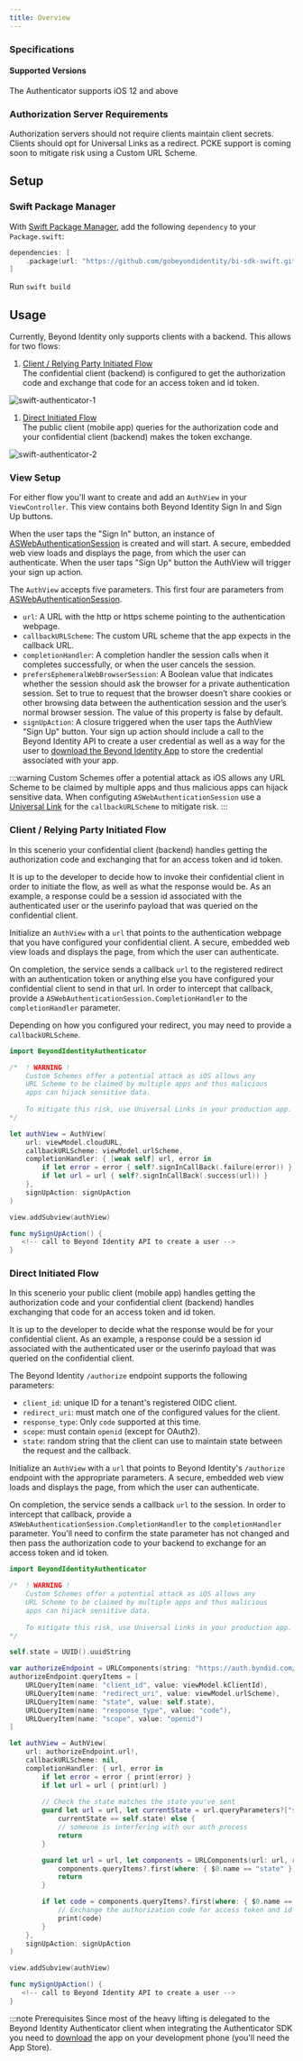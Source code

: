 ```yaml
---
title: Overview
---
```


### Specifications

#### Supported Versions

The Authenticator supports iOS 12 and above

### Authorization Server Requirements
Authorization servers should not require clients maintain client secrets. Clients should opt for Universal Links as a redirect. PCKE support is coming soon to mitigate risk using a Custom URL Scheme.

## Setup

### Swift Package Manager

With [Swift Package Manager](https://swift.org/package-manager), 
add the following `dependency` to your `Package.swift`:

```swift
dependencies: [
    .package(url: "https://github.com/gobeyondidentity/bi-sdk-swift.git", from: "<<ios-sdk-embedded-version>>")
]
```
Run `swift build`

## Usage
Currently, Beyond Identity only supports clients with a backend. This allows for two flows: 

1. [Client / Relying Party Initiated Flow](#client--relying-party-initiated-flow)  
The confidential client (backend) is configured to get the authorization code and exchange that code for an access token and id token.

![swift-authenticator-1](../../images/swift-authenticator-1.png)

1. [Direct Initiated Flow](#direct-initiated-flow)  
The public client (mobile app) queries for the authorization code and your confidential client (backend) makes the token exchange.

![swift-authenticator-2](../../images/swift-authenticator-2.png)

### View Setup
For either flow you'll want to create and add an `AuthView` in your `ViewController`. This view contains both Beyond Identity Sign In and Sign Up buttons.

When the user taps the "Sign In" button, an instance of [ASWebAuthenticationSession](https://developer.apple.com/documentation/authenticationservices/aswebauthenticationsession) is created and will start. A secure, embedded web view loads and displays the page, from which the user can authenticate. When the user taps "Sign Up" button the AuthView will trigger your sign up action. 

The `AuthView` accepts five parameters. This first four are parameters from [ASWebAuthenticationSession](https://developer.apple.com/documentation/authenticationservices/aswebauthenticationsession).
- `url`: A URL with the http or https scheme pointing to the authentication webpage.
- `callbackURLScheme`: The custom URL scheme that the app expects in the callback URL.
- `completionHandler`: A completion handler the session calls when it completes successfully, or when the user cancels the session.
- `prefersEphemeralWebBrowserSession`: A Boolean value that indicates whether the session should ask the browser for a private authentication session. Set to true to request that the browser doesn’t share cookies or other browsing data between the authentication session and the user’s normal browser session. The value of this property is false by default.
- `signUpAction`: A closure triggered when the user taps the AuthView "Sign Up" button. Your sign up action should include a call to the Beyond Identity API to create a user credential as well as a way for the user to [download the Beyond Identity App](https://app.byndid.com/downloads) to store the credential associated with your app. 

:::warning
Custom Schemes offer a potential attack as iOS allows any URL Scheme to be claimed by multiple apps and thus malicious apps can hijack sensitive data. 
When configuting `ASWebAuthenticationSession`
use a [Universal Link](https://developer.apple.com/library/archive/documentation/General/Conceptual/AppSearch/UniversalLinks.html) for the `callbackURLScheme` to mitigate risk.
:::

### Client / Relying Party Initiated Flow
In this scenerio your confidential client (backend) handles getting the authorization code and exchanging that for an access token and id token. 

It is up to the developer to decide how to invoke their confidential client in order to initiate the flow, as well as what the response would be. As an example, a response could be a session id associated with the authenticated user or the userinfo payload that was queried on the confidential client.

Initialize an `AuthView` with a `url` that points to the authentication webpage that you have configured your confidential client. A secure, embedded web view loads and displays the page, from which the user can authenticate. 

On completion, the service sends a callback `url` to the registered redirect with an authentication token or anything else you have configured your confidential client to send in that url. In order to intercept that callback, provide a `ASWebAuthenticationSession.CompletionHandler` to the `completionHandler` parameter.

Depending on how you configured your redirect, you may need to provide a `callbackURLScheme`.

```swift
import BeyondIdentityAuthenticator

/*  ! WARNING !
    Custom Schemes offer a potential attack as iOS allows any 
    URL Scheme to be claimed by multiple apps and thus malicious 
    apps can hijack sensitive data. 
    
    To mitigate this risk, use Universal Links in your production app.
*/

let authView = AuthView(
    url: viewModel.cloudURL,
    callbackURLScheme: viewModel.urlScheme,
    completionHandler: { [weak self] url, error in
        if let error = error { self?.signInCallBack(.failure(error)) }
        if let url = url { self?.signInCallBack(.success(url)) }
    },
    signUpAction: signUpAction
)

view.addSubview(authView)
```

``` swift
func mySignUpAction() {
   <!-- call to Beyond Identity API to create a user -->
} 
```

### Direct Initiated Flow
In this scenerio your public client (mobile app) handles getting the authorization code and your confidential client (backend) handles exchanging that code for an access token and id token.

It is up to the developer to decide what the response would be for your confidential client. As an example, a response could be a session id associated with the authenticated user or the userinfo payload that was queried on the confidential client.

The Beyond Identity `/authorize` endpoint supports the following parameters:
* `client_id`: unique ID for a tenant's registered OIDC client.
* `redirect_uri`: must match one of the configured values for the client.
* `response_type`: Only `code` supported at this time.
* `scope`: must contain `openid` (except for OAuth2).
* `state`: random string that the client can use to maintain state between the request and the callback. 

Initialize an `AuthView` with a `url` that points to Beyond Identity's `/authorize` endpoint with the appropriate parameters. A secure, embedded web view loads and displays the page, from which the user can authenticate. 

On completion, the service sends a callback `url` to the session. In order to intercept that callback, provide a `ASWebAuthenticationSession.CompletionHandler` to the `completionHandler` parameter. You'll need to confirm the state parameter has not changed and then pass the authorization code to your backend to exchange for an access token and id token.


```swift
import BeyondIdentityAuthenticator

/*  ! WARNING !
    Custom Schemes offer a potential attack as iOS allows any 
    URL Scheme to be claimed by multiple apps and thus malicious 
    apps can hijack sensitive data. 
    
    To mitigate this risk, use Universal Links in your production app.
*/

self.state = UUID().uuidString

var authorizeEndpoint = URLComponents(string: "https://auth.byndid.com/v2/authorize")!
authorizeEndpoint.queryItems = [
    URLQueryItem(name: "client_id", value: viewModel.kClientId),
    URLQueryItem(name: "redirect_uri", value: viewModel.urlScheme),
    URLQueryItem(name: "state", value: self.state),
    URLQueryItem(name: "response_type", value: "code"),
    URLQueryItem(name: "scope", value: "openid")
]

let authView = AuthView(
    url: authorizeEndpoint.url!,
    callbackURLScheme: nil,
    completionHandler: { url, error in
        if let error = error { print(error) }
        if let url = url { print(url) }
        
        // Check the state matches the state you've sent
        guard let url = url, let currentState = url.queryParameters?["state"], 
            currentState == self.state! else {
            // someone is interfering with our auth process
            return
        }

        guard let url = url, let components = URLComponents(url: url, resolvingAgainstBaseURL: true),
            components.queryItems?.first(where: { $0.name == "state" })?.value == self.state! else {
            return
        }

        if let code = components.queryItems?.first(where: { $0.name == "code" })?.value {
            // Exchange the authorization code for access token and id token
            print(code)
        }
    },
    signUpAction: signUpAction
)

view.addSubview(authView)
```

``` swift
func mySignUpAction() {
   <!-- call to Beyond Identity API to create a user -->
} 
```

:::note Prerequisites
Since most of the heavy lifting is delegated to the Beyond Identity Authenticator client when integrating the Authenticator SDK you need to [download](https://app.byndid.com/downloads) the app on your development phone (you'll need the App Store).